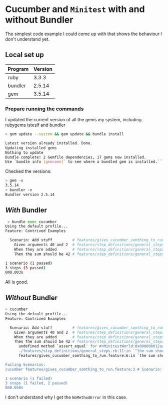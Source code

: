 # Cucumber and `Minitest` with and without Bundler

The simplest code example I could come up with that shows the behaviour I don't understand yet.


## Local set up

| Program | Version |
|---------|---------|
| ruby    | 3.3.3   |
| bundler | 2.5.14  |
| gem     | 3.5.14  |

### Prepare running the commands

I updated the current version of all the gems my system, including rubygems isteslf and bundler

```bash
> gem update --system && gem update && bundle install

Latest version already installed. Done.
Updating installed gems
Nothing to update
Bundle complete! 2 Gemfile dependencies, 17 gems now installed.
Use `bundle info [gemname]` to see where a bundled gem is installed.```
```

Checked the versions: 

```bash
> gem -v
3.5.14
> bundler -v
Bundler version 2.5.14
```

## *With* Bundler

```bash
 > bundle exec cucumber
Using the default profile...
Feature: Contrived Examples

  Scenario: Add stuff         # features/gives_cucumber_somthing_to_run.feature:3
    Given arguments 40 and 2  # features/step_definitions/general_steps.rb:1
    When they are added       # features/step_definitions/general_steps.rb:6
    Then the sum should be 42 # features/step_definitions/general_steps.rb:10

1 scenario (1 passed)
3 steps (3 passed)
0m0.003s
```

All is good.

## *Without* Bundler

```bash
> cucumber
Using the default profile...
Feature: Contrived Examples

  Scenario: Add stuff         # features/gives_cucumber_somthing_to_run.feature:3
    Given arguments 40 and 2  # features/step_definitions/general_steps.rb:1
    When they are added       # features/step_definitions/general_steps.rb:6
    Then the sum should be 42 # features/step_definitions/general_steps.rb:10
      undefined method `assert_equal' for #<MinitestWorld:0x000000012aac1608> (NoMethodError)
      ./features/step_definitions/general_steps.rb:11:in `"the sum should be {int}"'
      features/gives_cucumber_somthing_to_run.feature:6:in `the sum should be 42'

Failing Scenarios:
cucumber features/gives_cucumber_somthing_to_run.feature:3 # Scenario: Add stuff

1 scenario (1 failed)
3 steps (1 failed, 2 passed)
0m0.050s
```

I don't understand why I get the `NoMethodError` in this case.
